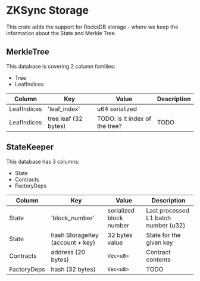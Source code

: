 # ZKSync Storage

This crate adds the support for RocksDB storage - where we keep the information about the State and Merkle Tree.

## MerkleTree

This database is covering 2 column families:

- Tree
- LeafIndices

| Column      | Key                  | Value                          | Description |
| ----------- | -------------------- | ------------------------------ | ----------- |
| LeafIndices | 'leaf_index'         | u64 serialized                 |
| LeafIndices | tree leaf (32 bytes) | TODO: is it index of the tree? | TODO        |

## StateKeeper

This database has 3 columns:

- State
- Contracts
- FactoryDeps

| Column      | Key                             | Value                   | Description                          |
| ----------- | ------------------------------- | ----------------------- | ------------------------------------ |
| State       | 'block_number'                  | serialized block number | Last processed L1 batch number (u32) |
| State       | hash StorageKey (account + key) | 32 bytes value          | State for the given key              |
| Contracts   | address (20 bytes)              | `Vec<u8>`               | Contract contents                    |
| FactoryDeps | hash (32 bytes)                 | `Vec<u8>`               | TODO                                 |
